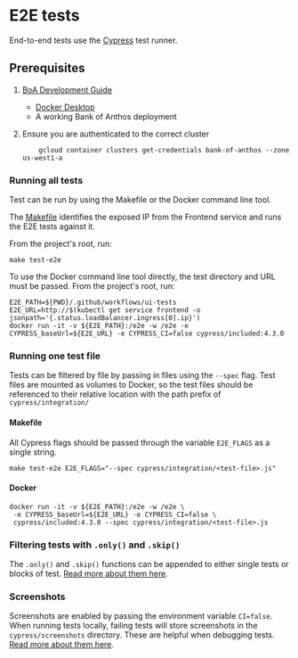 # E2E tests

End-to-end tests use the [Cypress](cypress.io) test runner.

## Prerequisites

1. [BoA Development Guide]((../../../docs/development.md))
    * [Docker Desktop](https://www.docker.com/products/docker-desktop)
    * A working Bank of Anthos deployment
1. Ensure you are authenticated to the correct cluster

    ```console
        gcloud container clusters get-credentials bank-of-anthos --zone us-west1-a
    ```

### Running all tests

Test can be run by using the Makefile or the Docker command line tool.

The [Makefile](../../../Makefile) identifies the exposed IP from the Frontend service and runs the E2E tests against it.

From the project's root, run:

```console
make test-e2e
```

To use the Docker command line tool directly, the test directory and URL must be passed.
From the project's root, run:

```console
E2E_PATH=${PWD}/.github/workflows/ui-tests
E2E_URL=http://$(kubectl get service frontend -o jsonpath='{.status.loadBalancer.ingress[0].ip}')
docker run -it -v ${E2E_PATH}:/e2e -w /e2e -e CYPRESS_baseUrl=${E2E_URL} -e CYPRESS_CI=false cypress/included:4.3.0
```

### Running one test file

Tests can be filtered by file by passing in files using the `--spec` flag.  Test files are mounted as volumes to Docker, so the test files should be referenced to their relative location with the path prefix of `cypress/integration/`

#### Makefile

All Cypress flags should be passed through the variable `E2E_FLAGS` as a single string.

```console
make test-e2e E2E_FLAGS="--spec cypress/integration/<test-file>.js"
```

#### Docker

```console
docker run -it -v ${E2E_PATH}:/e2e -w /e2e \
 -e CYPRESS_baseUrl=${E2E_URL} -e CYPRESS_CI=false \
 cypress/included:4.3.0 --spec cypress/integration/<test-file>.js
```

### Filtering tests with `.only()` and `.skip()`

The `.only()` and `.skip()` functions can be appended to either single tests or blocks of test. [Read more about them here](https://docs.cypress.io/guides/core-concepts/writing-and-organizing-tests.html#Excluding-and-Including-Tests).

### Screenshots

Screenshots are enabled by passing the environment variable `CI=false`.  When running tests locally, failing tests will store screenshots in the `cypress/screenshots` directory. These are helpful when debugging tests.  [Read more about them here](https://docs.cypress.io/guides/guides/screenshots-and-videos.html#Screenshots).